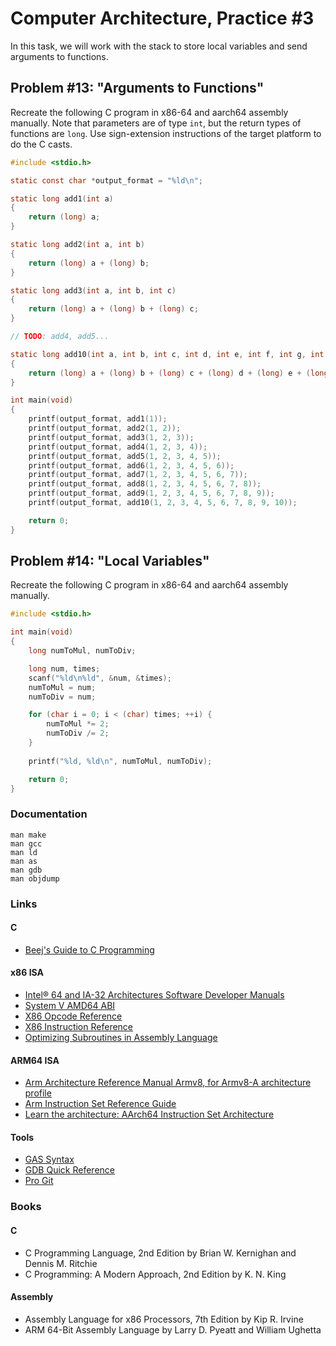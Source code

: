 Computer Architecture, Practice #3
==================================

In this task, we will work with the stack to store local variables and send
arguments to functions.

## Problem #13: "Arguments to Functions"

Recreate the following C program in x86-64 and aarch64 assembly manually. Note
that parameters are of type `int`, but the return types of functions are `long`.
Use sign-extension instructions of the target platform to do the C casts.

```C
#include <stdio.h>

static const char *output_format = "%ld\n";

static long add1(int a)
{
    return (long) a;
}

static long add2(int a, int b)
{
    return (long) a + (long) b;
}

static long add3(int a, int b, int c)
{
    return (long) a + (long) b + (long) c;
}

// TODO: add4, add5...

static long add10(int a, int b, int c, int d, int e, int f, int g, int h, int i, int j)
{
    return (long) a + (long) b + (long) c + (long) d + (long) e + (long) f + (long) g + (long) h + (long) i + (long) j;
}

int main(void)
{
    printf(output_format, add1(1));
    printf(output_format, add2(1, 2));
    printf(output_format, add3(1, 2, 3));
    printf(output_format, add4(1, 2, 3, 4));
    printf(output_format, add5(1, 2, 3, 4, 5));
    printf(output_format, add6(1, 2, 3, 4, 5, 6));
    printf(output_format, add7(1, 2, 3, 4, 5, 6, 7));
    printf(output_format, add8(1, 2, 3, 4, 5, 6, 7, 8));
    printf(output_format, add9(1, 2, 3, 4, 5, 6, 7, 8, 9));
    printf(output_format, add10(1, 2, 3, 4, 5, 6, 7, 8, 9, 10));

    return 0;
}
```

## Problem #14: "Local Variables"

Recreate the following C program in x86-64 and aarch64 assembly manually.

```C
#include <stdio.h>

int main(void)
{
    long numToMul, numToDiv;

    long num, times;
    scanf("%ld\n%ld", &num, &times);
    numToMul = num;
    numToDiv = num;

    for (char i = 0; i < (char) times; ++i) {
        numToMul *= 2;
        numToDiv /= 2;
    }
    
    printf("%ld, %ld\n", numToMul, numToDiv);

    return 0;
}
```

### Documentation

    man make
    man gcc
    man ld
    man as
    man gdb
    man objdump

### Links

#### C

* [Beej's Guide to C Programming](https://beej.us/guide/bgc)

#### x86 ISA

* [Intel® 64 and IA-32 Architectures Software Developer Manuals](https://software.intel.com/en-us/articles/intel-sdm)
* [System V AMD64 ABI](https://software.intel.com/sites/default/files/article/402129/mpx-linux64-abi.pdf)
* [X86 Opcode Reference](http://ref.x86asm.net/index.html)
* [X86 Instruction Reference](http://www.felixcloutier.com/x86)
* [Optimizing Subroutines in Assembly Language](http://www.agner.org/optimize/optimizing_assembly.pdf)

#### ARM64 ISA

* [Arm Architecture Reference Manual Armv8, for Armv8-A architecture profile](https://developer.arm.com/documentation/ddi0487/latest)
* [Arm Instruction Set Reference Guide](https://developer.arm.com/documentation/100076/0100/a64-instruction-set-reference)
* [Learn the architecture: AArch64 Instruction Set Architecture](https://developer.arm.com/documentation/102374/0101)

#### Tools

* [GAS Syntax](https://en.wikibooks.org/wiki/X86_Assembly/GAS_Syntax)
* [GDB Quick Reference](https://users.ece.utexas.edu/~adnan/gdb-refcard.pdf)
* [Pro Git](https://git-scm.com/book/en/v2)

### Books

#### C

* C Programming Language, 2nd Edition by Brian W. Kernighan and Dennis M. Ritchie
* C Programming: A Modern Approach, 2nd Edition by K. N. King

#### Assembly

* Assembly Language for x86 Processors, 7th Edition by Kip R. Irvine
* ARM 64-Bit Assembly Language by Larry D. Pyeatt and William Ughetta
